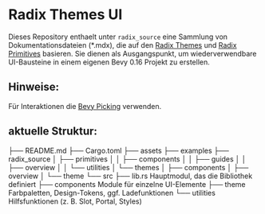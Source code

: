 # Radix Themes UI

Dieses Repository enthaelt unter `radix_source` eine Sammlung von Dokumentationsdateien (*.mdx), die auf den [Radix Themes](https://www.radix-ui.com/themes) und [Radix Primitives](https://www.radix-ui.com/primitives) basieren. Sie dienen als Ausgangspunkt, um wiederverwendbare UI-Bausteine in einem eigenen Bevy 0.16 Projekt zu erstellen.


## Hinweise:
Für Interaktionen die [Bevy Picking](https://docs.rs/bevy_picking/latest/bevy_picking/) verwenden.

## aktuelle Struktur:
├── README.md
├── Cargo.toml
├── assets
├── examples
├── radix_source
│   ├── primitives
│   │   ├── components
│   │   ├── guides
│   │   ├── overview
│   │   └── utilities
│   └── themes
│       ├── components
│       ├── overview
│       └── theme
└── src
    ├── lib.rs           Hauptmodul, das die Bibliothek definiert
    ├── components       Module für einzelne UI-Elemente
    ├── theme            Farbpaletten, Design-Tokens, ggf. Ladefunktionen
    └── utilities        Hilfsfunktionen (z. B. Slot, Portal, Styles)
